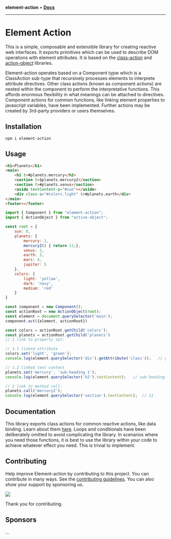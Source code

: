 **element-action** • [**Docs**](globals.md)

***

# Element Action

This is a simple, composable and extensible library for creating reactive web interfaces. It exports primitives which can be used to describe DOM operations with element attributes. It is based on the [class-action](https://github.com/mksunny1/class-action) and [action-object](https://github.com/mksunny1/action-object) libraries.

Element-action operates based on a Component typw which is a ClassAction sub-type that recursively processes elements to interprete attribute directives. Other class actions (known as component actions) are nested within the component to perform the interpretative functions. This affords enormous flexibility in what meanings can be attached to directives. Component actions for common functions, like linking element properties to javascript variables, have been implemented. Further actions may be created by 3rd-party providers or users themselves.

## Installation

`npm i element-action`

## Usage

```html
<h1>Planets</h1>
<main>
    <h2 t>#planets.mercury</h2>
    <section t>$planets.mercury2</section>
    <section t>#planets.venus</section>
    <aside textContent-p="#sun"></aside>
    <div class-a="#colors.light" t>#planets.earth</div>
</main>
<footer></footer>
```

```js
import { Component } from "element-action";
import { ActionObject } from "active-object";

const root = {
    sun: 0,
    planets: {
        mercury: 1,
        mercury2() { return 11;},
        venus: 2,
        earth: 3,
        mars: 4,
        jupiter: 5
    },
    colors: {
        light: 'yellow',
        dark: 'navy',
        medium: 'red'
    }
}

const component = new Component();
const actionRoot = new ActionObject(root);
const element = document.querySelector('main');
component.act({element, actionRoot})

const colors = actionRoot.getChild('colors');
const planets = actionRoot.getChild('planets')
// 1 link to property set:

// 1.1 linked attribute
colors.set('light', 'green');  
console.log(element.querySelector('div').getAttribute('class'));   // green

// 1.2 linked text content
planets.set('mercury', 'sub-heading 1');  
console.log(element.querySelector('h2').textContent);   // sub-heading 1 

// 2 link to method call:
planets.call('mercury2');  
console.log(element.querySelector('section').textContent);  // 11

```

## Documentation

This library exports class actions for common reactive actions, like data binding. Learn about them [here](./docs/api/classes/Component.md). Loops and conditionals have been deliberately omitted to avoid complicating the library. In scenarios where you need those functions, it is best to use the library within your code to achieve whatever effect you need. This is trivial to implement.

## Contributing

Help improve Element-action by contributing to this project. You can contribute in many ways. See the [contributing guidelines](_media/CONTRIBUTING.md). You can also show your support by sponsoring us.

[![](https://www.paypalobjects.com/en_GB/i/btn/btn_donate_LG.gif)](https://www.paypal.com/donate/?hosted_button_id=S2ZW3RJSDHASW)

Thank you for contributing.

## Sponsors

...
